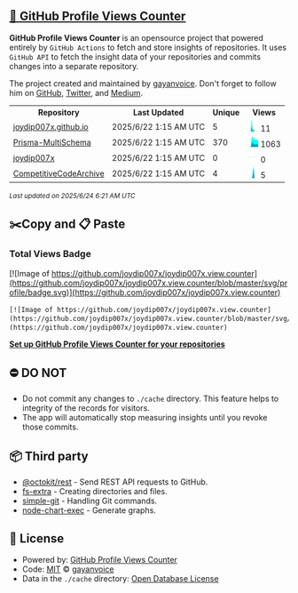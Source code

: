 ## [🚀 GitHub Profile Views Counter](https://github.com/gayanvoice/github-profile-views-counter)
**GitHub Profile Views Counter** is an opensource project that powered entirely by  `GitHub Actions` to fetch and store insights of repositories.
It uses `GitHub API` to fetch the insight data of your repositories and commits changes into a separate repository.

The project created and maintained by [gayanvoice](https://github.com/gayanvoice). Don't forget to follow him on [GitHub](https://github.com/gayanvoice), [Twitter](https://twitter.com/gayanvoice), and [Medium](https://gayanvoice.medium.com/).

<table>
	<tr>
		<th>
			Repository
		</th>
		<th>
			Last Updated
		</th>
		<th>
			Unique
		</th>
		<th>
			Views
		</th>
	</tr>
	<tr>
		<td>
			<a href="https://github.com/joydip007x/joydip007x.view.counter/tree/master/readme/885847749/year.md">
				joydip007x.github.io
			</a>
		</td>
		<td>
			2025/6/22 1:15 AM UTC
		</td>
		<td>
			5
		</td>
		<td>
			<img alt="Response time graph" src="https://github.com/joydip007x/joydip007x.view.counter/raw/master/graph/885847749/small/year.png" height="20"> 11
		</td>
	</tr>
	<tr>
		<td>
			<a href="https://github.com/joydip007x/joydip007x.view.counter/tree/master/readme/641929933/year.md">
				Prisma-MultiSchema
			</a>
		</td>
		<td>
			2025/6/22 1:15 AM UTC
		</td>
		<td>
			370
		</td>
		<td>
			<img alt="Response time graph" src="https://github.com/joydip007x/joydip007x.view.counter/raw/master/graph/641929933/small/year.png" height="20"> 1063
		</td>
	</tr>
	<tr>
		<td>
			<a href="https://github.com/joydip007x/joydip007x.view.counter/tree/master/readme/538093120/year.md">
				joydip007x
			</a>
		</td>
		<td>
			2025/6/22 1:15 AM UTC
		</td>
		<td>
			0
		</td>
		<td>
			<img alt="Response time graph" src="https://github.com/joydip007x/joydip007x.view.counter/raw/master/graph/538093120/small/year.png" height="20"> 0
		</td>
	</tr>
	<tr>
		<td>
			<a href="https://github.com/joydip007x/joydip007x.view.counter/tree/master/readme/634818522/year.md">
				CompetitiveCodeArchive
			</a>
		</td>
		<td>
			2025/6/22 1:15 AM UTC
		</td>
		<td>
			4
		</td>
		<td>
			<img alt="Response time graph" src="https://github.com/joydip007x/joydip007x.view.counter/raw/master/graph/634818522/small/year.png" height="20"> 5
		</td>
	</tr>
</table>

<small><i>Last updated on 2025/6/24 6:21 AM UTC</i></small>

## ✂️Copy and 📋 Paste
### Total Views Badge
[![Image of https://github.com/joydip007x/joydip007x.view.counter](https://github.com/joydip007x/joydip007x.view.counter/blob/master/svg/profile/badge.svg)](https://github.com/joydip007x/joydip007x.view.counter)

```readme
[![Image of https://github.com/joydip007x/joydip007x.view.counter](https://github.com/joydip007x/joydip007x.view.counter/blob/master/svg/profile/badge.svg)](https://github.com/joydip007x/joydip007x.view.counter)
```
[**Set up GitHub Profile Views Counter for your repositories**](https://github.com/gayanvoice/github-profile-views-counter)
## ⛔ DO NOT
- Do not commit any changes to `./cache` directory. This feature helps to integrity of the records for visitors.
- The app will automatically stop measuring insights until you revoke those commits.
## 📦 Third party

- [@octokit/rest](https://www.npmjs.com/package/@octokit/rest) - Send REST API requests to GitHub.
- [fs-extra](https://www.npmjs.com/package/fs-extra) - Creating directories and files.
- [simple-git](https://www.npmjs.com/package/simple-git) - Handling Git commands.
- [node-chart-exec](https://www.npmjs.com/package/node-chart-exec) - Generate graphs.
## 📄 License
- Powered by: [GitHub Profile Views Counter](https://github.com/gayanvoice/github-profile-views-counter)
- Code: [MIT](./LICENSE) © [gayanvoice](https://github.com/gayanvoice)
- Data in the `./cache` directory: [Open Database License](https://opendatacommons.org/licenses/odbl/1-0/)